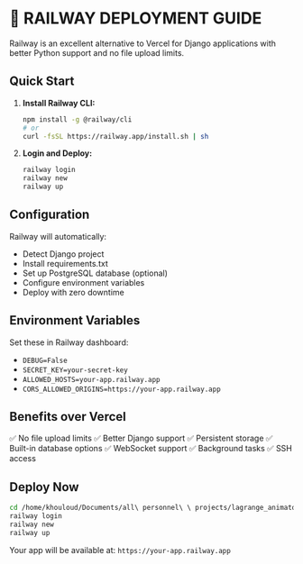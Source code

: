 # 🚀 RAILWAY DEPLOYMENT GUIDE

Railway is an excellent alternative to Vercel for Django applications with better Python support and no file upload limits.

## Quick Start

1. **Install Railway CLI:**
   ```bash
   npm install -g @railway/cli
   # or
   curl -fsSL https://railway.app/install.sh | sh
   ```

2. **Login and Deploy:**
   ```bash
   railway login
   railway new
   railway up
   ```

## Configuration

Railway will automatically:
- Detect Django project
- Install requirements.txt
- Set up PostgreSQL database (optional)
- Configure environment variables
- Deploy with zero downtime

## Environment Variables

Set these in Railway dashboard:
- `DEBUG=False`
- `SECRET_KEY=your-secret-key`
- `ALLOWED_HOSTS=your-app.railway.app`
- `CORS_ALLOWED_ORIGINS=https://your-app.railway.app`

## Benefits over Vercel

✅ No file upload limits
✅ Better Django support
✅ Persistent storage
✅ Built-in database options
✅ WebSocket support
✅ Background tasks
✅ SSH access

## Deploy Now

```bash
cd /home/khouloud/Documents/all\ personnel\ \ projects/lagrange_animator
railway login
railway new
railway up
```

Your app will be available at: `https://your-app.railway.app`
